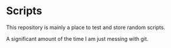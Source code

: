 # Scripts

This repository is mainly a place to test and store random scripts.

A significant amount of the time I am just messing with git.
